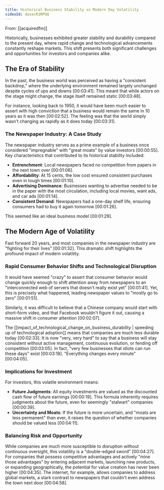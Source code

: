 ```yaml
---
title: Historical Business Stability vs Modern Day Volatility
videoId: dasecR1MPUQ
---
```


From: [[acquiredfm]] <br/> 

Historically, businesses exhibited greater stability and durability compared to the present day, where rapid change and technological advancements constantly reshape markets. This shift presents both significant challenges and opportunities for investors and companies alike.

## The Era of Stability

In the past, the business world was perceived as having a "consistent backdrop," where the underlying environment remained largely unchanged despite cycles of ups and downs <a class="yt-timestamp" data-t="00:03:41">[00:03:41]</a>. This meant that while actors on the stage might change, the stage itself remained static <a class="yt-timestamp" data-t="00:03:48">[00:03:48]</a>.

For instance, looking back to 1950, it would have been much easier to assert with high conviction that a business would remain the same in 10 years as it was then <a class="yt-timestamp" data-t="00:02:52">[00:02:52]</a>. The feeling was that the world simply wasn't changing as rapidly as it does today <a class="yt-timestamp" data-t="00:03:31">[00:03:31]</a>.

### The Newspaper Industry: A Case Study

The newspaper industry serves as a prime example of a business once considered "impregnable" with "great moats" by value investors <a class="yt-timestamp" data-t="00:00:55">[00:00:55]</a>. Key characteristics that contributed to its historical stability included:
*   **Entrenchment**: Local newspapers faced no competition from papers in the next town over <a class="yt-timestamp" data-t="00:01:06">[00:01:06]</a>.
*   **Affordability**: At 15 cents, the low cost ensured consistent purchases even in tough times <a class="yt-timestamp" data-t="00:01:10">[00:01:10]</a>.
*   **Advertising Dominance**: Businesses wanting to advertise needed to be in the paper with the most circulation, including local movies, want ads, and car ads <a class="yt-timestamp" data-t="00:01:14">[00:01:14]</a>.
*   **Consistent Demand**: Newspapers had a one-day shelf life, ensuring consumers had to buy it again tomorrow <a class="yt-timestamp" data-t="00:01:26">[00:01:26]</a>.

This seemed like an ideal business model <a class="yt-timestamp" data-t="00:01:29">[00:01:29]</a>.

## The Modern Age of Volatility

Fast forward 20 years, and most companies in the newspaper industry are "fighting for their lives" <a class="yt-timestamp" data-t="00:01:32">[00:01:32]</a>. This dramatic shift highlights the profound impact of modern volatility.

### Rapid Consumer Behavior Shifts and Technological Disruption

It would have seemed "crazy" to assert that consumer behavior would change quickly enough to shift attention away from newspapers to an "interconnected web of servers that doesn't really exist yet" <a class="yt-timestamp" data-t="00:01:41">[00:01:41]</a>. Yet, this is precisely what happened, leading newspaper values to "mostly go to zero" <a class="yt-timestamp" data-t="00:01:51">[00:01:51]</a>.

Similarly, it was difficult to believe that a Chinese company would start with short-form video, and that Facebook wouldn't figure it out, causing a massive shift in consumer attention <a class="yt-timestamp" data-t="00:02:07">[00:02:07]</a>.

The [[impact_of_technological_change_on_business_durability | speeding up of technological adoption]] means that companies are much less durable today <a class="yt-timestamp" data-t="00:02:33">[00:02:33]</a>. It is now "very, very hard" to say that a business will stay consistent without active management, continuous evolution, or fending off competition <a class="yt-timestamp" data-t="00:03:05">[00:03:05]</a>. In fact, "very few businesses that idiots can run these days" exist <a class="yt-timestamp" data-t="00:03:18">[00:03:18]</a>. "Everything changes every minute" <a class="yt-timestamp" data-t="00:04:05">[00:04:05]</a>.

### Implications for Investment

For investors, this volatile environment means:
*   **Future Judgments**: All equity investments are valued as the discounted cash flow of future earnings <a class="yt-timestamp" data-t="00:00:19">[00:00:19]</a>. This formula inherently requires judgments about the future, even for seemingly "stalwart" companies <a class="yt-timestamp" data-t="00:00:39">[00:00:39]</a>.
*   **Uncertainty and Moats**: If the future is more uncertain, and "moats are less permanent" than ever, it raises the question of whether companies should be valued less <a class="yt-timestamp" data-t="00:04:11">[00:04:11]</a>.

### Balancing Risk and Opportunity

While companies are much more susceptible to disruption without continuous oversight, this volatility is a "double-edged sword" <a class="yt-timestamp" data-t="00:04:27">[00:04:27]</a>. For companies that possess competitive advantages and actively "mine those advantages" by entering adjacent markets, launching new products, or expanding geographically, the potential for value creation has never been higher <a class="yt-timestamp" data-t="00:04:35">[00:04:35]</a>. The internet, for example, allows companies to address global markets, a stark contrast to newspapers that couldn't even address the town next door <a class="yt-timestamp" data-t="00:04:58">[00:04:58]</a>.